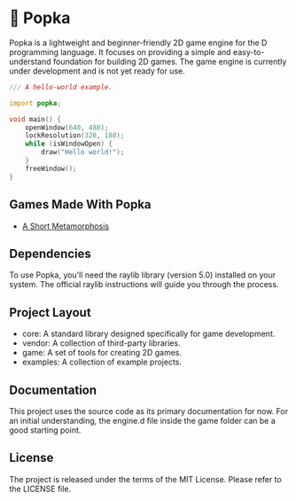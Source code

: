 # 🍂 Popka

Popka is a lightweight and beginner-friendly 2D game engine for the D programming language.
It focuses on providing a simple and easy-to-understand foundation for building 2D games.
The game engine is currently under development and is not yet ready for use.

```d
/// A hello-world example.

import popka;

void main() {
    openWindow(640, 480);
    lockResolution(320, 180);
    while (isWindowOpen) {
        draw("Hello world!");
    }
    freeWindow();
}
```

## Games Made With Popka

* [A Short Metamorphosis](https://kapendev.itch.io/a-short-metamorphosis)

## Dependencies

To use Popka, you'll need the raylib library (version 5.0) installed on your system.
The official raylib instructions will guide you through the process.

## Project Layout

* core: A standard library designed specifically for game development. 
* vendor: A collection of third-party libraries.
* game: A set of tools for creating 2D games.
* examples: A collection of example projects.

## Documentation

This project uses the source code as its primary documentation for now.
For an initial understanding, the engine.d file inside the game folder can be a good starting point.

## License

The project is released under the terms of the MIT License.
Please refer to the LICENSE file.
